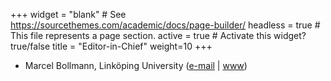 +++
widget = "blank"  # See https://sourcethemes.com/academic/docs/page-builder/
headless = true  # This file represents a page section.
active = true  # Activate this widget? true/false
title = "Editor-in-Chief"
weight=10
+++

* Marcel Bollmann, Linköping University ([e-mail](mailto:marcel.bollmann@liu.se) | [www](https://marcel.bollmann.me))
